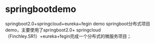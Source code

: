 # springbootdemo
springboot2.0+springcloud+eureka+fegin demo
springboot分布式项目demo，主要使用了springboot2.0+ springcloud（Finchley.SR1）+eureka+fegin完成一个分布式的微服务项目；
